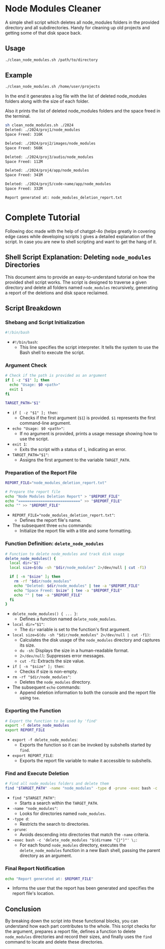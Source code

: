 # Node Modules Cleaner

A simple shell script which deletes all node_modules folders in the provided directory and all subdirectories. Handy for cleaning up old projects and getting some of that disk space back.

## Usage

```bash
./clean_node_modules.sh /path/to/directory
```

## Example

```bash
./clean_node_modules.sh /home/user/projects
```

In the end it generates a log file with the list of deleted node_modules folders along with the size of each folder.

Also it prints the list of deleted node_modules folders and the space freed in the terminal.

```bash
sh clean_node_modules.sh ./2024
Deleted: ./2024/proj1/node_modules
Space Freed: 316K

Deleted: ./2024/proj2/images/node_modules
Space Freed: 568K

Deleted: ./2024/proj3/audio/node_modules
Space Freed: 112M

Deleted: ./2024/proj4/app/node_modules
Space Freed: 341M

Deleted: ./2024/proj5/code-name/app/node_modules
Space Freed: 332M

Report generated at: node_modules_deletion_report.txt

```

# Complete Tutorial

Following doc made with the help of chatgpt-4o (helps greatly in covering edge cases while developing scripts ) gives a detailed explanation of the script. In case you are new to shell scripting and want to get the hang of it.

## Shell Script Explanation: Deleting `node_modules` Directories

This document aims to provide an easy-to-understand tutorial on how the provided shell script works. The script is designed to traverse a given directory and delete all folders named `node_modules` recursively, generating a report of the deletions and disk space reclaimed.

## Script Breakdown

### Shebang and Script Initialization

```bash
#!/bin/bash
```

- `#!/bin/bash`:
  - This line specifies the script interpreter. It tells the system to use the Bash shell to execute the script.

### Argument Check

```bash
# Check if the path is provided as an argument
if [ -z "$1" ]; then
  echo "Usage: $0 <path>"
  exit 1
fi

TARGET_PATH="$1"
```

- `if [ -z "$1" ]; then`:
  - Checks if the first argument (`$1`) is provided. `$1` represents the first command-line argument.
- `echo "Usage: $0 <path>"`:
  - If no argument is provided, prints a usage message showing how to use the script.
- `exit 1`:
  - Exits the script with a status of `1`, indicating an error.
- `TARGET_PATH="$1"`:
  - Assigns the first argument to the variable `TARGET_PATH`.

### Preparation of the Report File

```bash
REPORT_FILE="node_modules_deletion_report.txt"

# Prepare the report file
echo "Node Modules Deletion Report" > "$REPORT_FILE"
echo "============================" >> "$REPORT_FILE"
echo "" >> "$REPORT_FILE"
```

- `REPORT_FILE="node_modules_deletion_report.txt"`:
  - Defines the report file's name.
- The subsequent three `echo` commands:
  - Initialize the report file with a title and some formatting.

### Function Definition: `delete_node_modules`

```bash
# Function to delete node_modules and track disk usage
delete_node_modules() {
  local dir="$1"
  local size=$(du -sh "$dir/node_modules" 2>/dev/null | cut -f1)

  if [ -n "$size" ]; then
    rm -rf "$dir/node_modules"
    echo "Deleted: $dir/node_modules" | tee -a "$REPORT_FILE"
    echo "Space Freed: $size" | tee -a "$REPORT_FILE"
    echo "" | tee -a "$REPORT_FILE"
  fi
}
```

- `delete_node_modules() { ... }`:
  - Defines a function named `delete_node_modules`.
- `local dir="$1"`:
  - The `dir` variable is set to the function's first argument.
- `local size=$(du -sh "$dir/node_modules" 2>/dev/null | cut -f1)`:
  - Calculates the disk usage of the `node_modules` directory and captures its size.
  - `du -sh`: Displays the size in a human-readable format.
  - `2>/dev/null`: Suppresses error messages.
  - `cut -f1`: Extracts the size value.
- `if [ -n "$size" ]; then`:
  - Checks if size is non-empty.
- `rm -rf "$dir/node_modules"`:
  - Deletes the `node_modules` directory.
- The subsequent `echo` commands:
  - Append deletion information to both the console and the report file using `tee`.

### Exporting the Function

```bash
# Export the function to be used by 'find'
export -f delete_node_modules
export REPORT_FILE
```

- `export -f delete_node_modules`:
  - Exports the function so it can be invoked by subshells started by `find`.
- `export REPORT_FILE`:
  - Exports the report file variable to make it accessible to subshells.

### Find and Execute Deletion

```bash
# Find all node_modules folders and delete them
find "$TARGET_PATH" -name "node_modules" -type d -prune -exec bash -c 'delete_node_modules "$(dirname "{}")"' \;
```

- `find "$TARGET_PATH"`:
  - Starts a search within the `TARGET_PATH`.
- `-name "node_modules"`:
  - Looks for directories named `node_modules`.
- `-type d`:
  - Restricts the search to directories.
- `-prune`:
  - Avoids descending into directories that match the `-name` criteria.
- `-exec bash -c 'delete_node_modules "$(dirname "{}")"' \;`:
  - For each found `node_modules` directory, executes the `delete_node_modules` function in a new Bash shell, passing the parent directory as an argument.

### Final Report Notification

```bash
echo "Report generated at: $REPORT_FILE"
```

- Informs the user that the report has been generated and specifies the report file's location.

## Conclusion

By breaking down the script into these functional blocks, you can understand how each part contributes to the whole. This script checks for the argument, prepares a report file, defines a function to delete `node_modules` directories and record their sizes, and finally uses the `find` command to locate and delete these directories.
